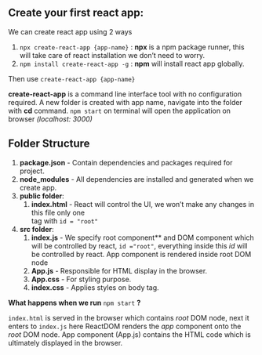 ## __Create your first react app:__  

We can create react app using 2 ways
1.  `npx create-react-app {app-name}` :  __npx__ is a npm package runner, this will take care of react installation we don’t need to worry.
2.  `npm install create-react-app -g` : __npm__ will install react app globally.

Then use `create-react-app {app-name}` 

__create-react-app__ is a command line interface tool with no configuration required.
A new folder is created with app name, navigate into the folder with __cd__ command.
`npm start` on terminal will open the application on browser *(localhost: 3000)*


## Folder Structure  

1.  **package.json** - Contain dependencies and packages required for project.
2.  **node_modules** - All dependencies are installed and generated when we create app.
3.  **public folder**: 
      1. **index.html** - React will control the UI, we won’t make any changes in this file
           only one <div> tag with `id = "root"`
4.  **src folder**: 
     1. **index.js** - We specify root component** and DOM component which will be controlled by react, `id ="root"`,
          everything inside this *id* will be controlled by react. App component is rendered inside root DOM node
     2. **App.js** - Responsible for HTML display in the browser.
     3. **App.css** - For styling purpose.
     4. **index.css** - Applies styles on body tag.

**What happens when we run** `npm start` **?**  

  `index.html` is served in the browser which contains *root* DOM node, next it enters to `index.js` here ReactDOM renders the 
  *app* component onto the *root* DOM node. App component (App.js) contains the HTML code which is ultimately displayed in the browser.




